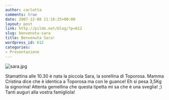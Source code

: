 ```yaml
---
author: carlotta
comments: true
date: 2007-12-08 11:16:25+00:00
layout: post
link: http://pilde.net/blog/?p=612
slug: benvenuta-sara
title: Benvenuta Sara!
wordpress_id: 612
categories:
- Presentazione
---
```


![sara.jpg](http://pilde.net/blog/wp-content/uploads/2007/12/sara.jpg)

Stamattina alle 10.30 è nata la piccola Sara, la sorellina di Toporosa.
Mamma Cristina dice che è identica a Toporosa ma con le guance! Eh si pesa 3,5Kg la signorina!
Attenta gemellina che questa tipetta mi sa che è una sveglia! ;)
Tanti auguri alla vostra famigliola!
